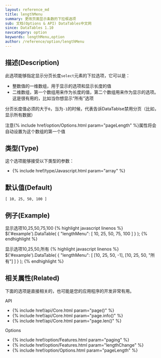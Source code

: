 ```yaml
---
layout: reference_md
title: lengthMenu
summary: 更改页面显示条数的下拉框选项
sub: 文档(Options & API) DataTables中文网
since: DataTables 1.10
navcategory: option
keywords: lengthMenu,option
author: /reference/option/lengthMenu
---
```


## 描述(Description)
此选项能够指定显示分页长度`select`元素的下拉选项，它可以是：

- 整数值的一维数组，用于显示的选项和显示长度的值
- 二维数组，第一个数组用来作为长度的值，第二个数组用来作为显示的选项。这是很有用的，比如当你想显示“所有”选项

分页长度值必须的大于`0`，当为`-1`的时候，代表告诉DataTablse禁用分页（比如，显示所有数据）

注意{% include href/option/Options.html param="pageLength" %}属性将会自动设置为这个数组的第一个值


## 类型(Type)
这个选项能够接受以下类型的参数：

- {% include href/type/Javascript.html param="array" %}

## 默认值(Default)
`[ 10, 25, 50, 100 ]`


## 例子(Example)

显示选项10,25,50,75,100
{% highlight javascript linenos %}
$('#example').DataTable( {
  "lengthMenu": [ 10, 25, 50, 75, 100 ]
} );
{% endhighlight %}


显示选项10,25,50,所有
{% highlight javascript linenos %}
$('#example').DataTable( {
  "lengthMenu": [ [10, 25, 50, -1], [10, 25, 50, "所有"] ]
} );
{% endhighlight %}


## 相关属性(Related)
下面的选项是直接相关的，也可能是您的应用程序的开发非常有用。

API

- {% include href/api/Core.html param="page()" %}
- {% include href/api/Core.html param="page.info()" %}
- {% include href/api/Core.html param="page.len()" %}

Options

- {% include href/option/Features.html param="paging" %}
- {% include href/option/Features.html param="lengthChange" %}
- {% include href/option/Options.html param="pageLength" %}

